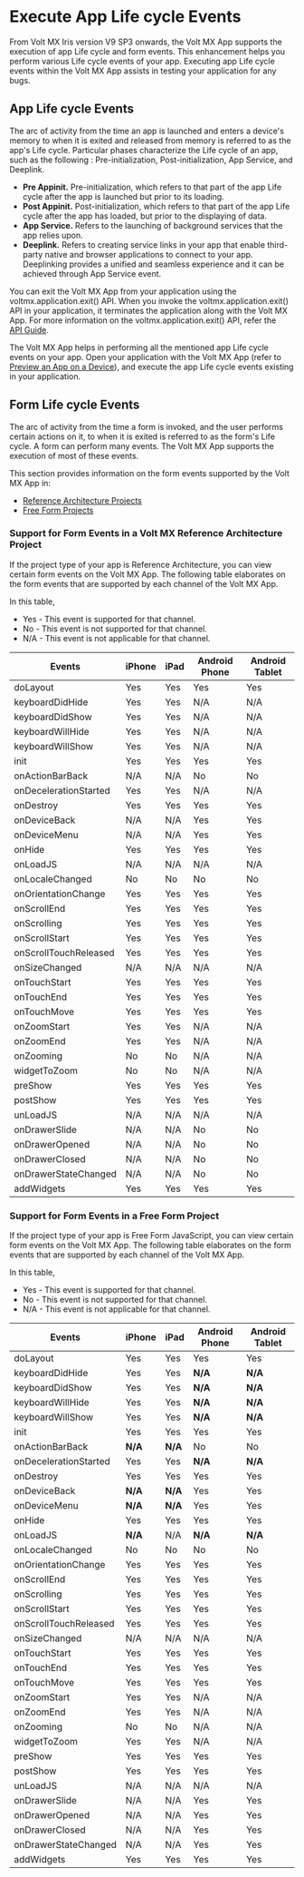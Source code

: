 
# Execute App Life cycle Events

From Volt MX Iris version V9 SP3 onwards, the Volt MX App supports the execution of app Life cycle and form events. This enhancement helps you perform various Life cycle events of your app. Executing app Life cycle events within the Volt MX App assists in testing your application for any bugs.

## App Life cycle Events

The arc of activity from the time an app is launched and enters a device's memory to when it is exited and released from memory is referred to as the app's Life cycle. Particular phases characterize the Life cycle of an app, such as the following : Pre-initialization, Post-initialization, App Service, and Deeplink.

- **Pre Appinit.** Pre-initialization, which refers to that part of the app Life cycle after the app is launched but prior to its loading.
- **Post Appinit.** Post-initialization, which refers to that part of the app Life cycle after the app has loaded, but prior to the displaying of data.
- **App Service.** Refers to the launching of background services that the app relies upon.
- **Deeplink.** Refers to creating service links in your app that enable third-party native and browser applications to connect to your app. Deeplinking provides a unified and seamless experience and it can be achieved through App Service event.

You can exit the Volt MX App from your application using the voltmx.application.exit() API. When you invoke the voltmx.application.exit() API in your application, it terminates the application along with the Volt MX App. For more information on the voltmx.application.exit() API, refer the [API Guide](../../../Iris/iris_api_dev_guide/content/voltmx.application_functions.md#voltmxapp).

The Volt MX App helps in performing all the mentioned app Life cycle events on your app. Open your application with the Volt MX App (refer to [Preview an App on a Device](FunctionalPreviewStarter.md)), and execute the app Life cycle events existing in your application.

## Form Life cycle Events

The arc of activity from the time a form is invoked, and the user performs certain actions on it, to when it is exited is referred to as the form's Life cycle. A form can perform many events. The Volt MX App supports the execution of most of these events.

This section provides information on the form events supported by the Volt MX App in:

- [Reference Architecture Projects](#support-for-form-events-in-a-volt-mx-reference-architecture-project)
- [Free Form Projects](#support-for-form-events-in-a-free-form-project)

### Support for Form Events in a Volt MX Reference Architecture Project

If the project type of your app is Reference Architecture, you can view certain form events on the Volt MX App. The following table elaborates on the form events that are supported by each channel of the Volt MX App.

In this table,

- Yes - This event is supported for that channel.
- No - This event is not supported for that channel.
- N/A - This event is not applicable for that channel.

| Events                | iPhone | iPad | Android Phone | Android Tablet |
| --------------------- | ------ | ---- | ------------- | -------------- |
| doLayout              | Yes    | Yes  | Yes           | Yes            |
| keyboardDidHide       | Yes    | Yes  | N/A           | N/A            |
| keyboardDidShow       | Yes    | Yes  | N/A           | N/A            |
| keyboardWillHide      | Yes    | Yes  | N/A           | N/A            |
| keyboardWillShow      | Yes    | Yes  | N/A           | N/A            |
| init                  | Yes    | Yes  | Yes           | Yes            |
| onActionBarBack       | N/A    | N/A  | No            | No             |
| onDecelerationStarted | Yes    | Yes  | N/A           | N/A            |
| onDestroy             | Yes    | Yes  | Yes           | Yes            |
| onDeviceBack          | N/A    | N/A  | Yes           | Yes            |
| onDeviceMenu          | N/A    | N/A  | Yes           | Yes            |
| onHide                | Yes    | Yes  | Yes           | Yes            |
| onLoadJS              | N/A    | N/A  | N/A           | N/A            |
| onLocaleChanged       | No     | No   | No            | No             |
| onOrientationChange   | Yes    | Yes  | Yes           | Yes            |
| onScrollEnd           | Yes    | Yes  | Yes           | Yes            |
| onScrolling           | Yes    | Yes  | Yes           | Yes            |
| onScrollStart         | Yes    | Yes  | Yes           | Yes            |
| onScrollTouchReleased | Yes    | Yes  | Yes           | Yes            |
| onSizeChanged         | N/A    | N/A  | N/A           | N/A            |
| onTouchStart          | Yes    | Yes  | Yes           | Yes            |
| onTouchEnd            | Yes    | Yes  | Yes           | Yes            |
| onTouchMove           | Yes    | Yes  | Yes           | Yes            |
| onZoomStart           | Yes    | Yes  | N/A           | N/A            |
| onZoomEnd             | Yes    | Yes  | N/A           | N/A            |
| onZooming             | No     | No   | N/A           | N/A            |
| widgetToZoom          | No     | No   | N/A           | N/A            |
| preShow               | Yes    | Yes  | Yes           | Yes            |
| postShow              | Yes    | Yes  | Yes           | Yes            |
| unLoadJS              | N/A    | N/A  | N/A           | N/A            |
| onDrawerSlide         | N/A    | N/A  | No            | No             |
| onDrawerOpened        | N/A    | N/A  | No            | No             |
| onDrawerClosed        | N/A    | N/A  | No            | No             |
| onDrawerStateChanged  | N/A    | N/A  | No            | No             |
| addWidgets            | Yes    | Yes  | Yes           | Yes            |

### Support for Form Events in a Free Form Project

If the project type of your app is Free Form JavaScript, you can view certain form events on the Volt MX App. The following table elaborates on the form events that are supported by each channel of the Volt MX App.

In this table,

- Yes - This event is supported for that channel.
- No - This event is not supported for that channel.
- N/A - This event is not applicable for that channel.

| Events                | iPhone  | iPad    | Android Phone | Android Tablet |
| --------------------- | ------- | ------- | ------------- | -------------- |
| doLayout              | Yes     | Yes     | Yes           | Yes            |
| keyboardDidHide       | Yes     | Yes     | **N/A**       | **N/A**        |
| keyboardDidShow       | Yes     | Yes     | **N/A**       | **N/A**        |
| keyboardWillHide      | Yes     | Yes     | **N/A**       | **N/A**        |
| keyboardWillShow      | Yes     | Yes     | **N/A**       | **N/A**        |
| init                  | Yes     | Yes     | Yes           | Yes            |
| onActionBarBack       | **N/A** | **N/A** | No            | No             |
| onDecelerationStarted | Yes     | Yes     | **N/A**       | **N/A**        |
| onDestroy             | Yes     | Yes     | Yes           | Yes            |
| onDeviceBack          | **N/A** | **N/A** | Yes           | Yes            |
| onDeviceMenu          | **N/A** | **N/A** | Yes           | Yes            |
| onHide                | Yes     | Yes     | Yes           | Yes            |
| onLoadJS              | **N/A** | N/A     | **N/A**       | **N/A**        |
| onLocaleChanged       | No      | No      | No            | No             |
| onOrientationChange   | Yes     | Yes     | Yes           | Yes            |
| onScrollEnd           | Yes     | Yes     | Yes           | Yes            |
| onScrolling           | Yes     | Yes     | Yes           | Yes            |
| onScrollStart         | Yes     | Yes     | Yes           | Yes            |
| onScrollTouchReleased | Yes     | Yes     | Yes           | Yes            |
| onSizeChanged         | N/A     | N/A     | N/A           | N/A            |
| onTouchStart          | Yes     | Yes     | Yes           | Yes            |
| onTouchEnd            | Yes     | Yes     | Yes           | Yes            |
| onTouchMove           | Yes     | Yes     | Yes           | Yes            |
| onZoomStart           | Yes     | Yes     | N/A           | N/A            |
| onZoomEnd             | Yes     | Yes     | N/A           | N/A            |
| onZooming             | No      | No      | N/A           | N/A            |
| widgetToZoom          | Yes     | Yes     | N/A           | N/A            |
| preShow               | Yes     | Yes     | Yes           | Yes            |
| postShow              | Yes     | Yes     | Yes           | Yes            |
| unLoadJS              | N/A     | N/A     | N/A           | N/A            |
| onDrawerSlide         | N/A     | N/A     | Yes           | Yes            |
| onDrawerOpened        | N/A     | N/A     | Yes           | Yes            |
| onDrawerClosed        | N/A     | N/A     | Yes           | Yes            |
| onDrawerStateChanged  | N/A     | N/A     | Yes           | Yes            |
| addWidgets            | Yes     | Yes     | Yes           | Yes            |
